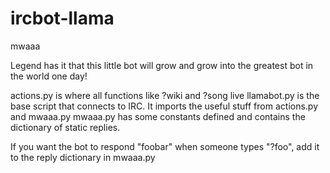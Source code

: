 # ircbot-llama
mwaaa

Legend has it that this little bot will grow and grow into the greatest bot in the world one day!

actions.py is where all functions like ?wiki and ?song live
llamabot.py is the base script that connects to IRC. It imports the useful stuff from actions.py and mwaaa.py
mwaaa.py has some constants defined and contains the dictionary of static replies. 

If you want the bot to respond "foobar" when someone types "?foo", add it to the reply dictionary in mwaaa.py
